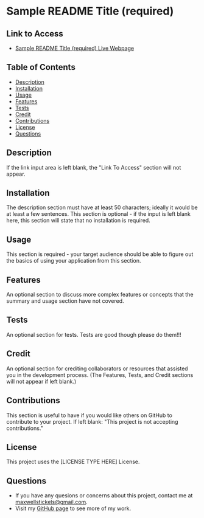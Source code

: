 # Sample README Title (required)

## Link to Access
* [Sample README Title (required) Live Webpage](www.google.com)

## Table of Contents
* [Description](#description)
* [Installation](#installation)
* [Usage](#usage)
* [Features](#features)
* [Tests](#tests)
* [Credit](#credit)
* [Contributions](#contributions)
* [License](#license)
* [Questions](#questions)

## Description
If the link input area is left blank, the "Link To Access" section will not appear. 

## Installation
The description section must have at least 50 characters; ideally it would be at least a few sentences. This section is optional - if the input is left blank here, this section will state that no installation is required. 

## Usage
This section is required - your target audience should be able to figure out the basics of using your application from this section. 

## Features
An optional section to discuss more complex features or concepts that the summary and usage section have not covered.

## Tests
An optional section for tests. Tests are good though please do them!!!

## Credit
An optional section for crediting collaborators or resources that assisted you in the development process. (The Features, Tests, and Credit sections will not appear if left blank.)

## Contributions
This section is useful to have if you would like others on GitHub to contribute to your project. If left blank: "This project is not accepting contributions."

## License
This project uses the [LICENSE TYPE HERE] License.

## Questions
* If you have any quesions or concerns about this project, contact me at [maxwellstickels@gmail.com](mailto:maxwellstickels@gmail.com).
* Visit my [GitHub page](https://github.com/maxwellstickels) to see more of my work.
